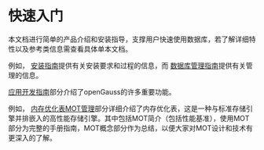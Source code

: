 # 快速入门

本文档进行简单的产品介绍和安装指导，支撑用户快速使用数据库，若了解详细特性以及参考类信息需查看具体单本文档。

例如， [安装指南](../InstallationGuide/installation.md)提供有关安装要求和过程的信息，而 [数据库管理指南](../Administration/数据库管理指南.md)提供有关管理的信息。

 [应用开发指南](../Developerguide/应用开发指南.md)部分介绍了openGauss的许多重要功能。

例如， [内存优化表MOT管理](../Administration/内存优化表MOT管理.md)部分详细介绍了内存优化表，这是一种与标准存储引擎并排嵌入的高性能存储引擎。其中包括MOT简介（包括性能基准），使用MOT部分为完整的手册指南，MOT概念部分作为总结，以便大家对MOT设计和技术有更深入的了解。